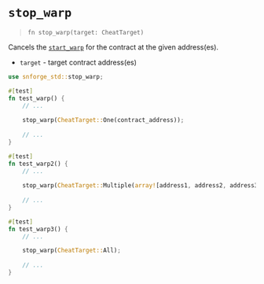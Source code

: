 # `stop_warp`

> `fn stop_warp(target: CheatTarget)`

Cancels the [`start_warp`](./start_warp.md) for the contract at the given address(es).

- `target` - target contract address(es)

```rust
use snforge_std::stop_warp;

#[test]
fn test_warp() {
    // ...
    
    stop_warp(CheatTarget::One(contract_address));
    
    // ...
}

#[test]
fn test_warp2() {
    // ...
    
    stop_warp(CheatTarget::Multiple(array![address1, address2, address3].span()));
    
    // ...
}

#[test]
fn test_warp3() {
    // ...

    stop_warp(CheatTarget::All);
    
    // ...
}


```

